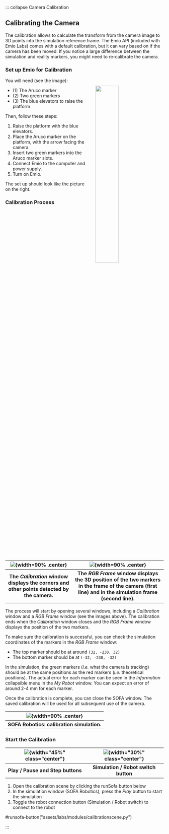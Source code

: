 ::: collapse Camera Calibration

## Calibrating the Camera
The calibration allows to calculate the transform from the camera image to 3D points into the simulation reference frame. The Emio API (included with Emio Labs) comes with a default calibration, but it can vary based on if the camera has been moved. 
If you notice a large difference between the simulation and reality markers, you might need to re-calibrate the camera.

### Set up Emio for Calibration

<img src="assets/data/images/calibration_emio_setup.png" style="margin:25px;float:right;" width="38%" >

You will need (see the image):

- (1) The Aruco marker 
- (2) Two green markers
- (3) The blue elevators to raise the platform

Then, follow these steps:
1. Raise the platform with the blue elevators.
2. Place the Aruco marker on the platform, with the arrow facing the camera.
3. Insert two green markers into the Aruco marker slots.
4. Connect Emio to the computer and power supply.
5. Turn on Emio.

The set up should look like the picture on the right.
<br/>

### Calibration Process

| ![](assets/data/images/calibration_window.png){width=90% .center} | ![](assets/data/images/calibration_rgb.png){width=90% .center} |
|:-----------------------------------------------------------------:|:--------------------------------------------------------------:|
|**The _Calibration_ window displays the corners and other points detected by the camera.**|**The _RGB Frame_ window displays the 3D position of the two markers in the frame of the camera (first line) and in the simulation frame (second line).**|

The process will start by opening several windows, including a _Calibration_ window and a _RGB Frame_ window (see the images above).
The calibration ends when the _Calibration_ window closes and the _RGB Frame_ window displays the position of the two markers.

To make sure the calibration is successful, you can check the simulation coordinates of the markers in the _RGB Frame_ window:
- The top marker should be at around `(32, -230, 32)`
- The bottom marker should be at `(-32, -230, -32)`

In the simulation, the green markers (_i.e._ what the camera is tracking) should be at the same positions as the red markers (_i.e._ theoretical positions). The actual error for each marker can be seen in the _Information_ collapsible menu in the _My Robot_ window. You can expect an error of around 2-4 mm for each marker.

Once the calibration is complete, you can close the SOFA window. The saved calibration will be used for all subsequent use of the camera.

|![](assets/data/images/calibration_simulation.png){width=90% .center}|
|:-------------------------------------------------------------------:|
|**SOFA Robotics: calibration simulation.**|

### Start the Calibration

|![](assets/data/images/play-pause-buttons.png){width="45%" class="center"}| ![](assets/data/images/simulation-toggle.png){width="30%" class="center"}|
|:------------------------------------------------------------------------:| :-----------------------------------------------------------------------:|
|                 **Play / Pause and Step buttons**                        |                  **Simulation / Robot switch button**                    |

1. Open the calibration scene by clicking the runSofa button below
2. In the simulation window (SOFA Robotics), press the _Play_ button to start the simulation
3. Toggle the robot connection button (Simulation / Robot switch) to connect to the robot

#runsofa-button("assets/labs/modules/calibrationscene.py")

:::